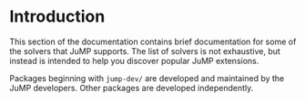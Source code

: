 # Introduction

This section of the documentation contains brief documentation for some of the
solvers that JuMP supports. The list of solvers is not exhaustive, but instead
is intended to help you discover popular JuMP extensions.

Packages beginning with `jump-dev/` are developed and maintained by the
JuMP developers. Other packages are developed independently.
